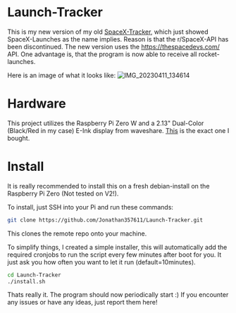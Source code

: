 # Launch-Tracker

This is my new version of my old [SpaceX-Tracker](https://github.com/Jonathan357611/SpaceX-Launch-Tracker), which just showed SpaceX-Launches as the name implies. Reason is that the r/SpaceX-API has been discontinued.
The new version uses the https://thespacedevs.com/ API. One advantage is, that the program is now able to receive all rocket-launches.

Here is an image of what it looks like:
![IMG_20230411_134614](https://user-images.githubusercontent.com/63909127/231153512-ae863d13-a6f3-4a26-84c7-fb4e7c42f18b.jpg)

# Hardware

This project utilizes the Raspberry Pi Zero W and a 2.13" Dual-Color (Black/Red in my case) E-Ink display from waveshare. [This](https://www.waveshare.com/2.13inch-e-paper-hat-b.htm) is the exact one I bought.

# Install

It is really recommended to install this on a fresh debian-install on the Raspberry Pi Zero (Not tested on V2!).

To install, just SSH into your Pi and run these commands:

```bash
git clone https://github.com/Jonathan357611/Launch-Tracker.git
```
This clones the remote repo onto your machine.

To simplify things, I created a simple installer, this will automatically add the required cronjobs to run the script every few minutes after boot for you.
It just ask you how often you want to let it run (default=10minutes).
```bash
cd Launch-Tracker
./install.sh
```

Thats really it. The program should now periodically start :)
If you encounter any issues or have any ideas, just report them here!
